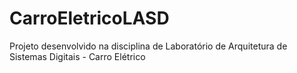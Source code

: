 # CarroEletricoLASD
Projeto desenvolvido na disciplina de Laboratório de Arquitetura de Sistemas Digitais - Carro Elétrico
